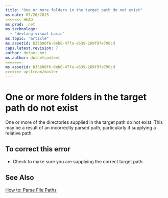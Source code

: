 ```yaml
---
title: "One or more folders in the target path do not exist"
ms.date: 07/20/2015
<<<<<<< HEAD
ms.prod: .net
ms.technology: 
  - "devlang-visual-basic"
ms.topic: "article"
ms.assetid: b33b00f6-0eb6-47fa-a639-269f97e790cd
caps.latest.revision: 7
author: dotnet-bot
ms.author: dotnetcontent
=======
ms.assetid: b33b00f6-0eb6-47fa-a639-269f97e790cd
>>>>>>> upstream/master
---
```

# One or more folders in the target path do not exist
One or more of the directories supplied in the target path do not exist. This may be a result of an incorrectly parsed path, particularly if supplying a relative path.  
  
## To correct this error  
  
-   Check to make sure you are supplying the correct target path.  
  
## See Also  
 [How to: Parse File Paths](../../visual-basic/developing-apps/programming/drives-directories-files/how-to-parse-file-paths.md)
